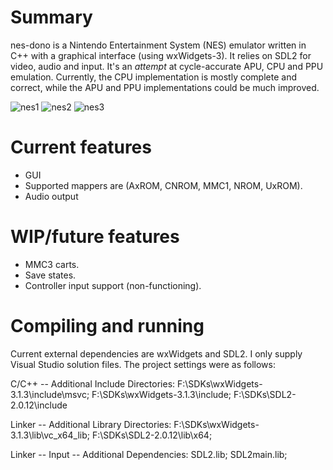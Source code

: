 # Summary
nes-dono is a Nintendo Entertainment System (NES) emulator written in C++ with a graphical interface (using wxWidgets-3). It relies on SDL2 for video, audio and input. 
It's an *attempt* at cycle-accurate APU, CPU and PPU emulation. Currently, the CPU implementation is mostly complete and correct, while the APU and PPU implementations could be much improved.

![nes1](https://thumbs2.imgbox.com/d7/ab/XT59O1N4_t.png)
![nes2](https://thumbs2.imgbox.com/ec/21/IztWylQt_t.png)
![nes3](https://thumbs2.imgbox.com/63/94/MwUdqO17_t.png)

# Current features
- GUI
- Supported mappers are (AxROM, CNROM, MMC1, NROM, UxROM).
- Audio output

# WIP/future features
- MMC3 carts.
- Save states.
- Controller input support (non-functioning).

# Compiling and running
Current external dependencies are wxWidgets and SDL2. I only supply Visual Studio solution files. The project settings were as follows:

C/C++ -- Additional Include Directories:
F:\SDKs\wxWidgets-3.1.3\include\msvc; F:\SDKs\wxWidgets-3.1.3\include; F:\SDKs\SDL2-2.0.12\include

Linker -- Additional Library Directories:
F:\SDKs\wxWidgets-3.1.3\lib\vc_x64_lib; F:\SDKs\SDL2-2.0.12\lib\x64;

Linker -- Input -- Additional Dependencies:
SDL2.lib; SDL2main.lib;